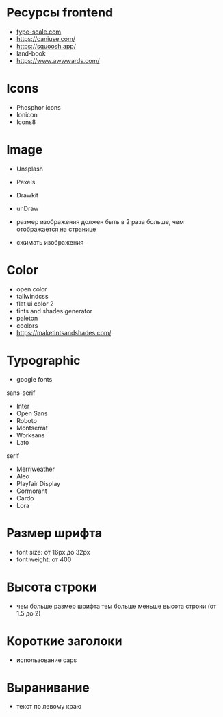# Ресурсы frontend

- [type-scale.com](https://typescale.com/)
- https://caniuse.com/
- https://squoosh.app/
- land-book
- https://www.awwwards.com/



# Icons

- Phosphor icons
- Ionicon
- Icons8


# Image

- Unsplash
- Pexels
- Drawkit
- unDraw

- размер изображения должен быть в 2 раза больше, чем отображается на странице
- сжимать изображения


# Color

- open color
- tailwindcss
- flat ui color 2
- tints and shades generator
- paleton
- coolors
- https://maketintsandshades.com/

# Typographic

- google fonts

sans-serif

- Inter
- Open Sans
- Roboto
- Montserrat
- Worksans
- Lato

serif

- Merriweather
- Aleo
- Playfair Display
- Cormorant
- Cardo
- Lora


# Размер шрифта 

- font size: от 16px до 32px
- font weight: от 400

# Высота строки

- чем больше размер шрифта тем больше меньше высота строки (от 1.5 до 2)

# Короткие заголоки

- использование caps

# Выранивание

- текст по левому краю